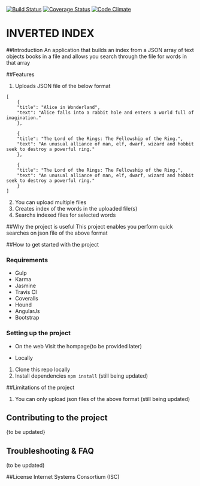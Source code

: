 [![Build Status](https://travis-ci.org/andela-mugorji/Inverted-Index.svg?branch=master)](https://travis-ci.org/andela-mugorji/Inverted-Index)
[![Coverage Status](https://coveralls.io/repos/github/andela-mugorji/Inverted-Index/badge.svg?branch=master)](https://coveralls.io/github/andela-mugorji/Inverted-Index?branch=master)
[![Code Climate](https://codeclimate.com/github/andela-mugorji/Inverted-Index/badges/gpa.svg)](https://codeclimate.com/github/andela-mugorji/Inverted-Index)
# INVERTED INDEX

##Introduction
An application that builds an index from a JSON array of text objects books in a file and allows you search through the file for words in that array

##Features
1. Uploads JSON file of the below format

```
[
    {
    "title": "Alice in Wonderland",
    "text": "Alice falls into a rabbit hole and enters a world full of imagination."
    },

    {
    "title": "The Lord of the Rings: The Fellowship of the Ring.",
    "text": "An unusual alliance of man, elf, dwarf, wizard and hobbit seek to destroy a powerful ring."
    },

    {
    "title": "The Lord of the Rings: The Fellowship of the Ring.",
    "text": "An unusual alliance of man, elf, dwarf, wizard and hobbit seek to destroy a powerful ring."
    }
]
```

2. You can upload multiple files
3. Creates index of the words in the uploaded file(s)
4. Searchs indexed files for selected words


##Why the project is useful
This project enables you perform quick searches on json file of the above format

##How to get started with the project

### Requirements
* Gulp 
* Karma 
* Jasmine 
* Travis CI 
* Coveralls 
* Hound 
* AngularJs 
* Bootstrap 

### Setting up the project 
* On the web
Visit the hompage(to be provided later)

* Locally
1. Clone this repo locally
2. Install dependencies ```npm install```
(still being updated)

##Limitations of the project
1. You can only upload json files of the above format
(still being updated)

## Contributing to the project
{to be updated}

## Troubleshooting & FAQ
(to be updated)

##License
Internet Systems Consortium (ISC)

